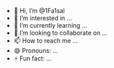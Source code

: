 - 👋 Hi, I’m @1Fa1sal
- 👀 I’m interested in ...
- 🌱 I’m currently learning ...
- 💞️ I’m looking to collaborate on ...
- 📫 How to reach me ...
- 😄 Pronouns: ...
- ⚡ Fun fact: ...

<!---
1Fa1sal/1Fa1sal is a ✨ special ✨ repository because its `README.md` (this file) appears on your GitHub profile.
You can click the Preview link to take a look at your changes.
--->
